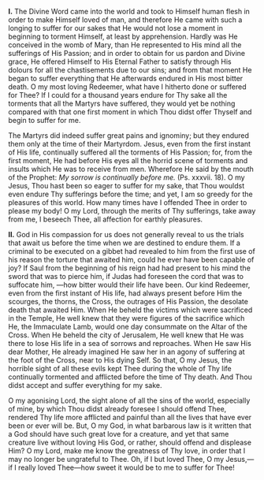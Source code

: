 
**I\.** The Divine Word came into the world and took to Himself human flesh in order to make Himself loved of man, and therefore He came with such a longing to suffer for our sakes that He would not lose a moment in beginning to torment Himself, at least by apprehension. Hardly was He conceived in the womb of Mary, than He represented to His mind all the sufferings of His Passion; and in order to obtain for us pardon and Divine grace, He offered Himself to His Eternal Father to satisfy through His dolours for all the chastisements due to our sins; and from that moment He began to suffer everything that He afterwards endured in His most bitter death. O my most loving Redeemer, what have I hitherto done or suffered for Thee? If I could for a thousand years endure for Thy sake all the torments that all the Martyrs have suffered, they would yet be nothing compared with that one first moment in which Thou didst offer Thyself and begin to suffer for me.

The Martyrs did indeed suffer great pains and ignominy; but they endured them only at the time of their Martyrdom. Jesus, even from the first instant of His life, continually suffered all the torments of His Passion; for, from the first moment, He had before His eyes all the horrid scene of torments and insults which He was to receive from men. Wherefore He said by the mouth of the Prophet: *My sorrow is continually before me.* (Ps. xxxvii. 18). O my Jesus, Thou hast been so eager to suffer for my sake, that Thou wouldst even endure Thy sufferings before the time; and yet, I am so greedy for the pleasures of this world. How many times have I offended Thee in order to please my body! O my Lord, through the merits of Thy sufferings, take away from me, I beseech Thee, all affection for earthly pleasures.

**II\.** God in His compassion for us does not generally reveal to us the trials that await us before the time when we are destined to endure them. If a criminal to be executed on a gibbet had revealed to him from the first use of his reason the torture that awaited him, could he ever have been capable of joy? If Saul from the beginning of his reign had had present to his mind the sword that was to pierce him, if Judas had foreseen the cord that was to suffocate him, —how bitter would their life have been. Our kind Redeemer, even from the first instant of His life, had always present before Him the scourges, the thorns, the Cross, the outrages of His Passion, the desolate death that awaited Him. When He beheld the victims which were sacrificed in the Temple, He well knew that they were figures of the sacrifice which He, the Immaculate Lamb, would one day consummate on the Altar of the Cross. When He beheld the city of Jerusalem, He well knew that He was there to lose His life in a sea of sorrows and reproaches. When He saw His dear Mother, He already imagined He saw her in an agony of suffering at the foot of the Cross, near to His dying Self. So that, O my Jesus, the horrible sight of all these evils kept Thee during the whole of Thy life continually tormented and afflicted before the time of Thy death. And Thou didst accept and suffer everything for my sake.

O my agonising Lord, the sight alone of all the sins of the world, especially of mine, by which Thou didst already foresee I should offend Thee, rendered Thy life more afflicted and painful than all the lives that have ever been or ever will be. But, O my God, in what barbarous law is it written that a God should have such great love for a creature, and yet that same creature live without loving His God, or rather, should offend and displease Him? O my Lord, make me know the greatness of Thy love, in order that I may no longer be ungrateful to Thee. Oh, if I but loved Thee, O my Jesus,—if I really loved Thee—how sweet it would be to me to suffer for Thee!

